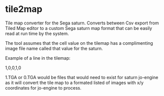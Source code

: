 # tile2map
Tile map converter for the Sega saturn. Converts between Csv export from Tiled Map editor to a custom Sega saturn map format that can be easily read at run time by the system.

The tool assumes that the cell value on the tilemap has a complimenting image file name called that value for the saturn.

Example of a line in the tilemap:

1,0,0,1,0

1.TGA or 0.TGA would be files that would need to exist for saturn jo-engine as it will convert the tile map to a formated
listed of images with x/y coordinates for jo-engine to process.

